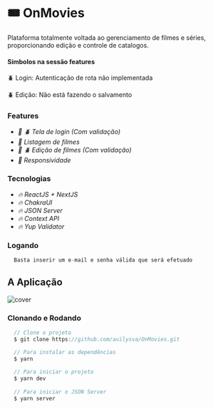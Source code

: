 # :tickets: OnMovies

Plataforma totalmente voltada ao gerenciamento de filmes e séries, proporcionando edição e controle de catalogos.

#### Simbolos na sessão features

:beetle: Login: Autenticação de rota não implementada

:beetle: Edição: Não está fazendo o salvamento

### Features

- *:pencil: :beetle: Tela de login (Com validação)*
- *:pencil: Listagem de filmes*
- *:pencil: :beetle: Edição de filmes (Com validação)*
- *:pencil: Responsividade*

### Tecnologias

- *:fire: ReactJS + NextJS*
- *:fire: ChakraUI*
- *:fire: JSON Server*
- *:fire: Context API*
- *:fire: Yup Validator*

### Logando
```javascript
  Basta inserir um e-mail e senha válida que será efetuado
```

## A Aplicação

![cover](https://github.com/avilysva/avilysva/blob/master/projects-images/onmovies/cover.png)

### Clonando e Rodando
```javascript
  // Clone o projeto
  $ git clone https://github.com/avilysva/OnMovies.git

  // Para instalar as dependências
  $ yarn
  
  // Para iniciar o projeto
  $ yarn dev
  
  // Para iniciar o JSON Server
  $ yarn server
```
